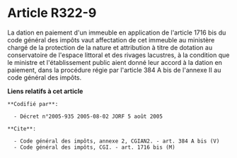 # Article R322-9

La dation en paiement d'un immeuble en application de l'article 1716 bis du code général des impôts vaut affectation de cet
immeuble au ministère chargé de la protection de la nature et attribution à titre de dotation au conservatoire de l'espace
littoral et des rivages lacustres, à la condition que le ministre et l'établissement public aient donné leur accord à la
dation en paiement, dans la procédure régie par l'article 384 A bis de l'annexe II au code général des impôts.

**Liens relatifs à cet article**

	**Codifié par**:

	  - Décret n°2005-935 2005-08-02 JORF 5 août 2005

	**Cite**:

	  - Code général des impôts, annexe 2, CGIAN2. - art. 384 A bis (V)
	  - Code général des impôts, CGI. - art. 1716 bis (M)

